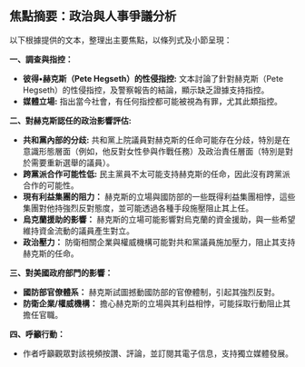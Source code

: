 ## 焦點摘要：政治與人事爭議分析

以下根據提供的文本，整理出主要焦點，以條列式及小節呈現：

**一、調查與指控：**

*   **彼得•赫克斯（Pete Hegseth）的性侵指控:** 文本討論了針對赫克斯（Pete Hegseth）的性侵指控，及警察報告的結論，顯示缺乏證據支持指控。
*   **媒體立場:** 指出當今社會，有任何指控都可能被視為有罪，尤其此類指控。

**二、對赫克斯認任的政治影響評估:**

*   **共和黨內部的分歧:** 共和黨上院議員對赫克斯的任命可能存在分歧，特別是在意識形態層面（例如，他反對女性參與作戰任務）及政治責任層面（特別是對於需要重新選舉的議員）。
*   **跨黨派合作可能性低:** 民主黨員不太可能支持赫克斯的任命，因此沒有跨黨派合作的可能性。
*   **現有利益集團的阻力：** 赫克斯的立場與國防部的一些既得利益集團相悖，這些集團對他持強烈反對態度，並可能透過各種手段施壓阻止其上任。
*   **烏克蘭援助的影響：** 赫克斯的立場可能影響對烏克蘭的資金援助，與一些希望維持資金流動的議員產生對立。
*   **政治壓力：** 防衛相關企業與權威機構可能對共和黨議員施加壓力，阻止其支持赫克斯的任命。

**三、對美國政府部門的影響：**

*   **國防部官僚體系：** 赫克斯試圖撼動國防部的官僚體制，引起其強烈反對。
*   **防衛企業/權威機構：** 擔心赫克斯的立場與其利益相悖，可能採取行動阻止其擔任官職。

**四、呼籲行動：**

*   作者呼籲觀眾對該視頻按讚、評論，並訂閱其電子信息，支持獨立媒體發展。